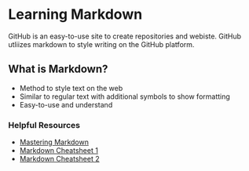 
# Learning Markdown 

GitHub is an easy-to-use site to create repositories and webiste. GitHub utliizes markdown to style writing on the GitHub platform. 

## What is Markdown? 
- Method to style text on the web 
- Similar to regular text with additional symbols to show formatting 
- Easy-to-use and understand 

### Helpful Resources 
- [Mastering Markdown](https://guides.github.com/features/mastering-markdown/)
- [Markdown Cheatsheet 1](https://www.markdownguide.org/cheat-sheet/)
- [Markdown Cheatsheet 2](https://guides.github.com/pdfs/markdown-cheatsheet-online.pdf)
